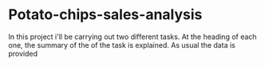 # Potato-chips-sales-analysis
In this project i'll be carrying out two different tasks. At the heading of each one, the summary of the of the task is explained. As usual the data is provided
